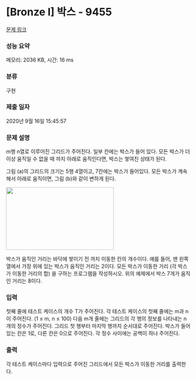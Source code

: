 # [Bronze I] 박스 - 9455 

[문제 링크](https://www.acmicpc.net/problem/9455) 

### 성능 요약

메모리: 2036 KB, 시간: 16 ms

### 분류

구현

### 제출 일자

2020년 9월 16일 15:45:57

### 문제 설명

<p>m행 n열로 이루어진 그리드가 주어진다. 일부 칸에는 박스가 들어 있다. 모든 박스가 더 이상 움직일 수 없을 때 까지 아래로 움직인다면, 박스는 쌓여진 상태가 된다.</p>

<p>그림 (a)의 그리드의 크기는 5행 4열이고, 7칸에는 박스가 들어있다. 모든 박스가 계속해서 아래로 움직이면, 그림 (b)와 같이 변하게 된다.</p>

<p><img alt="" src="" style="height:171px; width:293px"></p>

<p>박스가 움직인 거리는 바닥에 쌓이기 전 까지 이동한 칸의 개수이다. 예를 들어, 맨 왼쪽 열에서 가장 위에 있는 박스가 움직인 거리는 2이다. 모든 박스가 이동한 거리 (각 박스가 이동한 거리의 합) 을 구하는 프로그램을 작성하시오. 위의 예제에서 박스 7개가 움직인 거리는 8이다.</p>

### 입력 

 <p>첫째 줄에 테스트 케이스의 개수 T가 주어진다. 각 테스트 케이스의 첫째 줄에는 m과 n이 주어진다. (1 ≤ m, n ≤ 100) 다음 m개 줄에는 그리드의 각 행의 정보를 나타내는 n개의 정수가 주어진다. 그리드 첫 행부터 마지막 행까지 순서대로 주어진다. 박스가 들어있는 칸은 1로, 다른 칸은 0으로 주어진다. 각 정수 사이에는 공백이 하나 주어진다.</p>

### 출력 

 <p>각 테스트 케이스마다 입력으로 주어진 그리드에서 모든 박스가 이동한 거리를 출력한다.</p>

